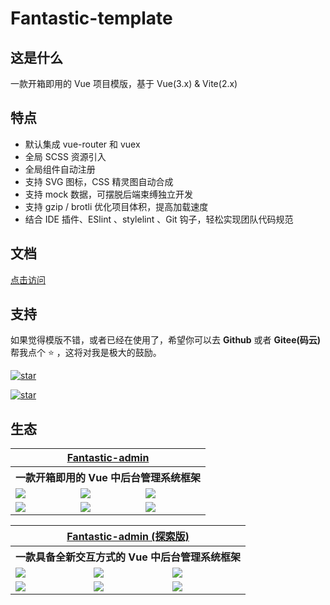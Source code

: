 # Fantastic-template

## 这是什么

一款开箱即用的 Vue 项目模版，基于 Vue(3.x) & Vite(2.x)

## 特点

- 默认集成 vue-router 和 vuex
- 全局 SCSS 资源引入
- 全局组件自动注册
- 支持 SVG 图标，CSS 精灵图自动合成
- 支持 mock 数据，可摆脱后端束缚独立开发
- 支持 gzip / brotli 优化项目体积，提高加载速度
- 结合 IDE 插件、ESlint 、stylelint 、Git 钩子，轻松实现团队代码规范

## 文档

[点击访问](https://hooray.github.io/fantastic-template/)

## 支持

如果觉得模版不错，或者已经在使用了，希望你可以去 **Github** 或者 **Gitee(码云)** 帮我点个 ⭐ ，这将对我是极大的鼓励。

[![star](https://img.shields.io/github/stars/hooray/fantastic-template?style=social)](https://github.com/hooray/fantastic-template)

[![star](https://gitee.com/hooray/fantastic-template/badge/star.svg?theme=dark)](https://gitee.com/hooray/fantastic-template)

## 生态

<table>
    <tr>
        <th colspan="3" align="center">
            <a href="https://hooray.gitee.io/fantastic-admin" target="_blank">Fantastic-admin</a>
        </th>
    </tr>
    <tr>
        <th colspan="3" align="center">
            一款开箱即用的 Vue 中后台管理系统框架
        </th>
    </tr>
    <tr>
        <td><img src="https://hooray.gitee.io/fantastic-admin/preview1.png" /></td>
        <td><img src="https://hooray.gitee.io/fantastic-admin/preview2.png" /></td>
        <td><img src="https://hooray.gitee.io/fantastic-admin/preview3.png" /></td>
    </tr>
    <tr>
        <td><img src="https://hooray.gitee.io/fantastic-admin/preview4.png" /></td>
        <td><img src="https://hooray.gitee.io/fantastic-admin/preview5.png" /></td>
        <td><img src="https://hooray.gitee.io/fantastic-admin/preview6.png" /></td>
    </tr>
</table>

<table>
    <tr>
        <th colspan="3" align="center">
            <a href="https://hooray.gitee.io/fantastic-admin-discovery" target="_blank">Fantastic-admin (探索版)</a>
        </th>
    </tr>
    <tr>
        <th colspan="3" align="center">
            一款具备全新交互方式的 Vue 中后台管理系统框架
        </th>
    </tr>
    <tr>
        <td><img src="https://hooray.gitee.io/fantastic-admin-discovery/preview1.png" /></td>
        <td><img src="https://hooray.gitee.io/fantastic-admin-discovery/preview2.png" /></td>
        <td><img src="https://hooray.gitee.io/fantastic-admin-discovery/preview3.png" /></td>
    </tr>
    <tr>
        <td><img src="https://hooray.gitee.io/fantastic-admin-discovery/preview4.png" /></td>
        <td><img src="https://hooray.gitee.io/fantastic-admin-discovery/preview5.png" /></td>
        <td><img src="https://hooray.gitee.io/fantastic-admin-discovery/preview6.png" /></td>
    </tr>
</table>
